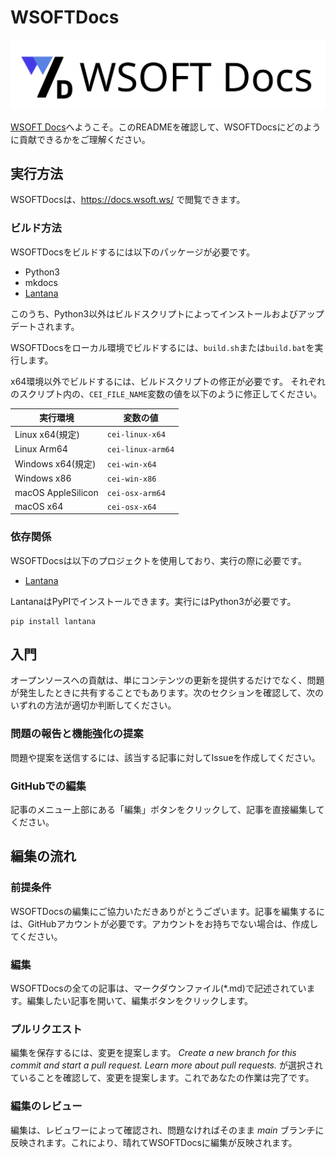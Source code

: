 # WSOFTDocs
![WSOFTDocs](./docs/media/WSOFT-Docs.svg)

[WSOFT Docs](https://docs.wsoft.ws/)へようこそ。このREADMEを確認して、WSOFTDocsにどのように貢献できるかをご理解ください。

## 実行方法
WSOFTDocsは、https://docs.wsoft.ws/ で閲覧できます。


### ビルド方法
WSOFTDocsをビルドするには以下のパッケージが必要です。

- Python3
- mkdocs
- [Lantana](https://github.com/WSOFT-Project/lantana)

このうち、Python3以外はビルドスクリプトによってインストールおよびアップデートされます。

WSOFTDocsをローカル環境でビルドするには、`build.sh`または`build.bat`を実行します。

x64環境以外でビルドするには、ビルドスクリプトの修正が必要です。
それぞれのスクリプト内の、`CEI_FILE_NAME`変数の値を以下のように修正してください。

|実行環境|変数の値|
|---|---|
|Linux x64(規定)|`cei-linux-x64`|
|Linux Arm64|`cei-linux-arm64`|
|Windows x64(規定)|`cei-win-x64`|
|Windows x86|`cei-win-x86`|
|macOS AppleSilicon|`cei-osx-arm64`|
|macOS x64|`cei-osx-x64`|

### 依存関係
WSOFTDocsは以下のプロジェクトを使用しており、実行の際に必要です。

- [Lantana](https://github.com/WSOFT-Project/lantana)

LantanaはPyPIでインストールできます。実行にはPython3が必要です。

```shell
pip install lantana
```

## 入門
オープンソースへの貢献は、単にコンテンツの更新を提供するだけでなく、問題が発生したときに共有することでもあります。次のセクションを確認して、次のいずれの方法が適切か判断してください。

### 問題の報告と機能強化の提案
問題や提案を送信するには、該当する記事に対してIssueを作成してください。

### GitHubでの編集
記事のメニュー上部にある「編集」ボタンをクリックして、記事を直接編集してください。

## 編集の流れ 
### 前提条件
WSOFTDocsの編集にご協力いただきありがとうございます。記事を編集するには、GitHubアカウントが必要です。アカウントをお持ちでない場合は、作成してください。
### 編集
WSOFTDocsの全ての記事は、マークダウンファイル(\*.md)で記述されています。編集したい記事を開いて、編集ボタンをクリックします。
### プルリクエスト
編集を保存するには、変更を提案します。 *Create a new branch for this commit and start a pull request. Learn more about pull requests.* が選択されていることを確認して、変更を提案します。これであなたの作業は完了です。
### 編集のレビュー
編集は、レビュワーによって確認され、問題なければそのまま *main* ブランチに反映されます。これにより、晴れてWSOFTDocsに編集が反映されます。
